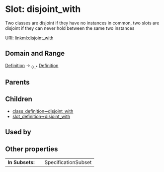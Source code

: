 
# Slot: disjoint_with

Two classes are disjoint if they have no instances in common, two slots are disjoint if they can never hold between the same two instances

URI: [linkml:disjoint_with](https://w3id.org/linkml/disjoint_with)


## Domain and Range

[Definition](Definition.md) &#8594;  <sub>0..\*</sub> [Definition](Definition.md)

## Parents


## Children

 *  [class_definition➞disjoint_with](class_definition_disjoint_with.md)
 *  [slot_definition➞disjoint_with](slot_definition_disjoint_with.md)

## Used by


## Other properties

|  |  |  |
| --- | --- | --- |
| **In Subsets:** | | SpecificationSubset |
